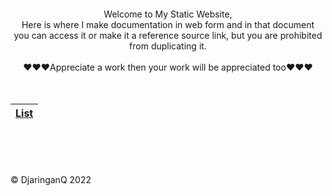 <br>
<br>
<br>
<br>

<div align="center">
Welcome to My Static Website, 
<br>
Here is where I make documentation in web form and in that document<br>you can access it or make it a reference source link, but you are prohibited from duplicating it.
<br><br>
♥♥♥Appreciate a work then your work will be appreciated too♥♥♥

</div>

<br>
<br>


| [List](0list/) |
| ------ |


<br>
<br>
<br>
<br>
© DjaringanQ 2022
